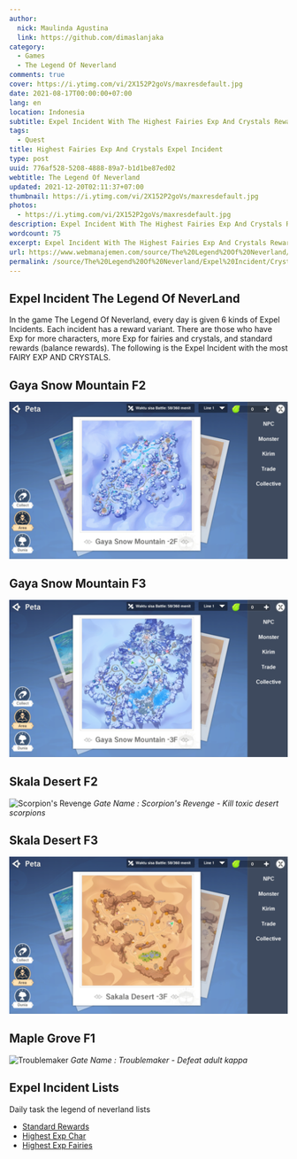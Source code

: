 ```yaml
---
author:
  nick: Maulinda Agustina
  link: https://github.com/dimaslanjaka
category:
  - Games
  - The Legend Of Neverland
comments: true
cover: https://i.ytimg.com/vi/2X152P2goVs/maxresdefault.jpg
date: 2021-08-17T00:00:00+07:00
lang: en
location: Indonesia
subtitle: Expel Incident With The Highest Fairies Exp And Crystals Rewards.
tags:
  - Quest
title: Highest Fairies Exp And Crystals Expel Incident
type: post
uuid: 776af528-5208-4888-89a7-b1d1be87ed02
webtitle: The Legend Of Neverland
updated: 2021-12-20T02:11:37+07:00
thumbnail: https://i.ytimg.com/vi/2X152P2goVs/maxresdefault.jpg
photos:
  - https://i.ytimg.com/vi/2X152P2goVs/maxresdefault.jpg
description: Expel Incident With The Highest Fairies Exp And Crystals Rewards.
wordcount: 75
excerpt: Expel Incident With The Highest Fairies Exp And Crystals Rewards.
url: https://www.webmanajemen.com/source/The%20Legend%20Of%20Neverland/Expel%20Incident/Crystals%20Fairy%20Exp.html
permalink: /source/The%20Legend%20Of%20Neverland/Expel%20Incident/Crystals%20Fairy%20Exp.html
---
```


<!-- toc -->

<h2 id="Intro">Expel Incident The Legend Of NeverLand</h2>
In the game The Legend Of Neverland, every day is given 6 kinds of Expel Incidents. Each incident has a reward variant. There are those who have Exp for more characters, more Exp for fairies and crystals, and standard rewards (balance rewards). The following is the Expel Incident with the most FAIRY EXP AND CRYSTALS.

## Gaya Snow Mountain F2
![](Crystals%20Fairy%20Exp/Gaya%20Snow%20Mountain%202F.png)

## Gaya Snow Mountain F3
![](Crystals%20Fairy%20Exp/Gaya%20Snow%20Mountain%203F.png)

## Skala Desert F2
![Scorpion's Revenge](https://user-images.githubusercontent.com/12471057/136436283-942699d6-be8d-4b55-9ebc-6641ca9884ac.png)
*Scorpion's Revenge - Kill toxic desert scorpions*

## Skala Desert F3
![](Crystals%20Fairy%20Exp/Skala%20Desert%203F.png)

## Maple Grove F1
![Troublemaker](https://user-images.githubusercontent.com/12471057/136435907-f0b7241e-a0c0-4091-8c2c-f04358acbfcc.png)
*Troublemaker - Defeat adult kappa*

## Expel Incident Lists
Daily task the legend of neverland lists
- [Standard Rewards](Standard%20Rewards.html)
- [Highest Exp Char](Exp%20Char.html)
- [Highest Exp Fairies](Crystals%20Fairy%20Exp.html)

<style>em::before{content:"Gate Name : ";}</style>
